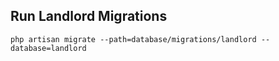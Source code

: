 ## Run Landlord Migrations

```
php artisan migrate --path=database/migrations/landlord --database=landlord
```
